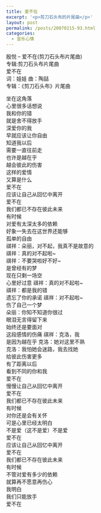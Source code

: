 ```yaml
---
title: 爱不在
excerpt: '<p>剪刀石头布的片尾曲</p>'
layout: post
permalink: /posts/20070215-93.html
categories:
  - 音乐心情
---
```

殷悦 &#8211; 爱不在(剪刀石头布片尾曲)  
专辑:剪刀石头布片尾曲  
爱不在  
词：娃娃 曲：陶喆   
专辑：《剪刀石头布》片尾曲

坐在这角落  
心里很多话想说  
我和你的错  
就是舍不得放手  
深爱你的我  
早就应该让你自由  
知道我以后  
需要一直往前走  
也许是越在乎  
越会彼此的伤害  
这样的爱情  
又算是什么  
爱不在  
应该让自己从回忆中离开  
爱不在  
我们都已不存在彼此未来  
有时候  
对爱有太深太多的依赖  
好象一失去在这世界还能够  
孤单的自由  
祺祥：朵丽，对不起，我真不是故意的  
祺祥：真的对不起啦~  
祺祥：不要哭啦好不好~  
是曾经有的梦  
现在只剩一场空  
心里好过意 祺祥：真的对不起啦~  
祺祥：都是我的错  
遗忘了你的承诺 祺祥：对不起啦~  
伤了自己一个梦  
朵丽：你知不知道你很过  
眼泪无言得留下来  
始终还是要面对  
这段感情的伤痛 祺祥：克洛，我  
是因为越在乎 克洛：她对这里不熟  
克洛：我怕她会迷路，我去找她  
给彼此伤害更多  
有了距离以后  
看到不同的你和我  
爱不在  
慢慢让自己从回忆中离开  
爱不在  
我们都已不存在彼此未来  
有时候  
对你还是会有关怀  
可是心里已经太明白  
不是爱（这不是爱）不是爱  
爱不在  
应该让自己从回忆中离开  
爱不在  
我们都已不存在彼此未来  
有时候  
不管对爱有多少的依赖  
就算再不愿意再伤心  
我明白  
我们只能放手  
爱不在
